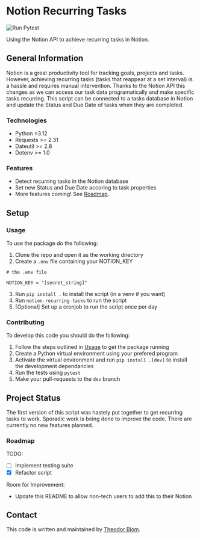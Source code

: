 # Notion Recurring Tasks

![Run Pytest](https://github.com/Theeoi/notion-recurring-tasks/actions/workflows/test.yml/badge.svg?label=Tests)

Using the Notion API to achieve recurring tasks in Notion.

## General Information

Notion is a great productivity tool for tracking goals, projects and tasks. However, achieving recurring tasks (tasks that reappear at a set interval) is a hassle and requires manual intervention.
Thanks to the Notion API this changes as we can access our task data programatically and make specific tasks recurring. This script can be connected to a tasks database in Notion and update the Status and Due Date of tasks when they are completed.

### Technologies

- Python =3.12
- Requests >= 2.31
- Dateutil >= 2.8
- Dotenv >= 1.0

### Features

- Detect recurring tasks in the Notion database
- Set new Status and Due Date accoring to task properties
- More features coming! See [Roadmap](#roadmap)..

## Setup

### Usage

To use the package do the following:

1. Clone the repo and open it as the working directory
2. Create a `.env` file containing your NOTION_KEY
```
# the .env file

NOTION_KEY = "[secret_string]"
```
3. Run `pip install .` to install the script (in a venv if you want)
4. Run `notion-recurring-tasks` to run the script
5. [Optional] Set up a cronjob to run the script once per day

### Contributing

To develop this code you should do the following:

1. Follow the steps outlined in [Usage](#usage) to get the package running
2. Create a Python virtual environment using your prefered program
3. Activate the virtual environment and run `pip install .[dev]` to install the development dependancies
4. Run the tests using `pytest`
5. Make your pull-requests to the `dev` branch

## Project Status

The first version of this script was hastely put together to get recurring tasks to work. Sporadic work is being done to improve the code.
There are currently no new features planned.

### Roadmap

TODO:

- [ ] Implement testing suite
- [x] Refactor script

Room for Improvement:

- Update this README to allow non-tech users to add this to their Notion

## Contact

This code is written and maintained by [Theodor Blom](mailto:me@theodorblom.com).